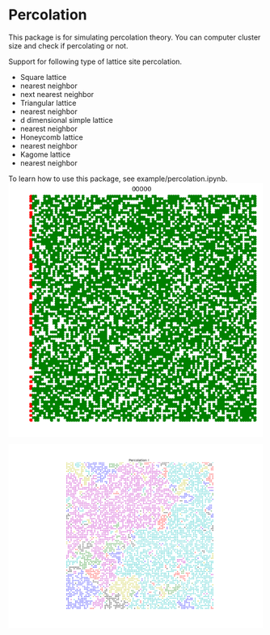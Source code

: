 # Percolation

This package is for simulating percolation theory. You can computer cluster size and check if percolating or not.

Support for following type of lattice site percolation.

 - Square lattice
  - nearest neighbor
  - next nearest neighbor
 - Triangular lattice
  - nearest neighbor
 - d dimensional simple lattice
  - nearest neighbor
 - Honeycomb lattice
  - nearest neighbor
 - Kagome lattice
  - nearest neighbor




To learn how to use this package, see example/percolation.ipynb.
<img src="example/forestfire.gif" align="middle"  />

<img src="example/cluster.png" align="middle"  />
